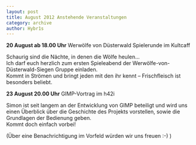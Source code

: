 ```yaml
---
layout: post
title: August 2012 Anstehende Veranstaltungen
category: archive
author: Hybr1s
---
```

__20 August ab 18.00 Uhr__
Werwölfe von Düsterwald Spielerunde im Kultcaff  

Schaurig sind die Nächte, in denen die Wölfe heulen…  
Ich darf euch herzlich zum ersten Spieleabend der Werwölfe-von-Düsterwald-Siegen Gruppe einladen.  
Kommt in Strömen und bringt jeden mit den ihr kennt – Frischfleisch ist besonders beliebt.  

__23 August 20.00 Uhr__
GIMP-Vortrag im h42i  

Simon ist seit langem an der Entwicklung von GIMP beteiligt und wird uns einen Überblick über die Geschichte des Projekts vorstellen, sowie die Grundlagen der Bedienung geben.  
Kommt doch einfach vorbei!  

(Über eine Benachrichtigung im Vorfeld würden wir uns freuen :-) )
